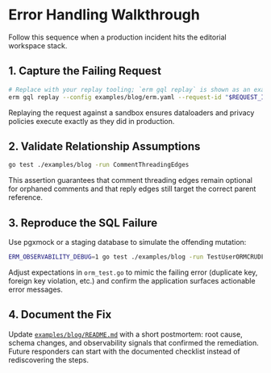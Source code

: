 # Error Handling Walkthrough

Follow this sequence when a production incident hits the editorial workspace stack.

## 1. Capture the Failing Request

```bash
# Replace with your replay tooling; `erm gql replay` is shown as an example.
erm gql replay --config examples/blog/erm.yaml --request-id "$REQUEST_ID"
```

Replaying the request against a sandbox ensures dataloaders and privacy policies execute exactly as they did in production.

## 2. Validate Relationship Assumptions

```bash
go test ./examples/blog -run CommentThreadingEdges
```

This assertion guarantees that comment threading edges remain optional for orphaned comments and that reply edges still target
the correct parent reference.

## 3. Reproduce the SQL Failure

Use pgxmock or a staging database to simulate the offending mutation:

```bash
ERM_OBSERVABILITY_DEBUG=1 go test ./examples/blog -run TestUserORMCRUDFlow -v
```

Adjust expectations in `orm_test.go` to mimic the failing error (duplicate key, foreign key violation, etc.) and confirm the
application surfaces actionable error messages.

## 4. Document the Fix

Update [`examples/blog/README.md`](../README.md) with a short postmortem: root cause, schema changes, and observability signals
that confirmed the remediation. Future responders can start with the documented checklist instead of rediscovering the steps.
